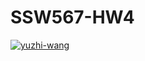 # SSW567-HW4

[![yuzhi-wang](https://circleci.com/gh/yuzhi-wang/SSW567-HW4.svg?style=svg)](https://app.circleci.com/pipelines/github/yuzhi-wang/SSW567-HW4?branch=main&filter=all)
